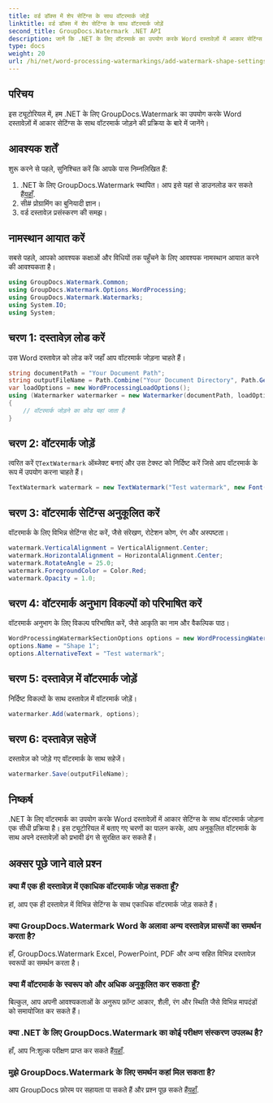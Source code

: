 ```yaml
---
title: वर्ड डॉक्स में शेप सेटिंग्स के साथ वॉटरमार्क जोड़ें
linktitle: वर्ड डॉक्स में शेप सेटिंग्स के साथ वॉटरमार्क जोड़ें
second_title: GroupDocs.Watermark .NET API
description: जानें कि .NET के लिए वॉटरमार्क का उपयोग करके Word दस्तावेज़ों में आकार सेटिंग्स के साथ वॉटरमार्क कैसे जोड़ें। अपने दस्तावेज़ों को प्रभावी ढंग से सुरक्षित रखें.
type: docs
weight: 20
url: /hi/net/word-processing-watermarkings/add-watermark-shape-settings-word-docs/
---
```

## परिचय
इस ट्यूटोरियल में, हम .NET के लिए GroupDocs.Watermark का उपयोग करके Word दस्तावेज़ों में आकार सेटिंग्स के साथ वॉटरमार्क जोड़ने की प्रक्रिया के बारे में जानेंगे।
## आवश्यक शर्तें
शुरू करने से पहले, सुनिश्चित करें कि आपके पास निम्नलिखित हैं:
1.  .NET के लिए GroupDocs.Watermark स्थापित। आप इसे यहां से डाउनलोड कर सकते हैं[यहाँ](https://releases.groupdocs.com/Watermark/net/).
2. सी# प्रोग्रामिंग का बुनियादी ज्ञान।
3. वर्ड दस्तावेज़ प्रसंस्करण की समझ।

## नामस्थान आयात करें
सबसे पहले, आपको आवश्यक कक्षाओं और विधियों तक पहुँचने के लिए आवश्यक नामस्थान आयात करने की आवश्यकता है।
```csharp
using GroupDocs.Watermark.Common;
using GroupDocs.Watermark.Options.WordProcessing;
using GroupDocs.Watermark.Watermarks;
using System.IO;
using System;
```
## चरण 1: दस्तावेज़ लोड करें
उस Word दस्तावेज़ को लोड करें जहाँ आप वॉटरमार्क जोड़ना चाहते हैं।
```csharp
string documentPath = "Your Document Path";
string outputFileName = Path.Combine("Your Document Directory", Path.GetFileName(documentPath));
var loadOptions = new WordProcessingLoadOptions();
using (Watermarker watermarker = new Watermarker(documentPath, loadOptions))
{
    // वॉटरमार्क जोड़ने का कोड यहां जाता है
}
```
## चरण 2: वॉटरमार्क जोड़ें
 त्वरित करें ए`TextWatermark` ऑब्जेक्ट बनाएं और उस टेक्स्ट को निर्दिष्ट करें जिसे आप वॉटरमार्क के रूप में उपयोग करना चाहते हैं।
```csharp
TextWatermark watermark = new TextWatermark("Test watermark", new Font("Arial", 19));
```
## चरण 3: वॉटरमार्क सेटिंग्स अनुकूलित करें
वॉटरमार्क के लिए विभिन्न सेटिंग्स सेट करें, जैसे संरेखण, रोटेशन कोण, रंग और अस्पष्टता।
```csharp
watermark.VerticalAlignment = VerticalAlignment.Center;
watermark.HorizontalAlignment = HorizontalAlignment.Center;
watermark.RotateAngle = 25.0;
watermark.ForegroundColor = Color.Red;
watermark.Opacity = 1.0;
```
## चरण 4: वॉटरमार्क अनुभाग विकल्पों को परिभाषित करें
वॉटरमार्क अनुभाग के लिए विकल्प परिभाषित करें, जैसे आकृति का नाम और वैकल्पिक पाठ।
```csharp
WordProcessingWatermarkSectionOptions options = new WordProcessingWatermarkSectionOptions();
options.Name = "Shape 1";
options.AlternativeText = "Test watermark";
```
## चरण 5: दस्तावेज़ में वॉटरमार्क जोड़ें
निर्दिष्ट विकल्पों के साथ दस्तावेज़ में वॉटरमार्क जोड़ें।
```csharp
watermarker.Add(watermark, options);
```
## चरण 6: दस्तावेज़ सहेजें
दस्तावेज़ को जोड़े गए वॉटरमार्क के साथ सहेजें।
```csharp
watermarker.Save(outputFileName);
```

## निष्कर्ष
.NET के लिए वॉटरमार्क का उपयोग करके Word दस्तावेज़ों में आकार सेटिंग्स के साथ वॉटरमार्क जोड़ना एक सीधी प्रक्रिया है। इस ट्यूटोरियल में बताए गए चरणों का पालन करके, आप अनुकूलित वॉटरमार्क के साथ अपने दस्तावेज़ों को प्रभावी ढंग से सुरक्षित कर सकते हैं।
## अक्सर पूछे जाने वाले प्रश्न
### क्या मैं एक ही दस्तावेज़ में एकाधिक वॉटरमार्क जोड़ सकता हूँ?
हां, आप एक ही दस्तावेज़ में विभिन्न सेटिंग्स के साथ एकाधिक वॉटरमार्क जोड़ सकते हैं।
### क्या GroupDocs.Watermark Word के अलावा अन्य दस्तावेज़ प्रारूपों का समर्थन करता है?
हाँ, GroupDocs.Watermark Excel, PowerPoint, PDF और अन्य सहित विभिन्न दस्तावेज़ स्वरूपों का समर्थन करता है।
### क्या मैं वॉटरमार्क के स्वरूप को और अधिक अनुकूलित कर सकता हूँ?
बिल्कुल, आप अपनी आवश्यकताओं के अनुरूप फ़ॉन्ट आकार, शैली, रंग और स्थिति जैसे विभिन्न मापदंडों को समायोजित कर सकते हैं।
### क्या .NET के लिए GroupDocs.Watermark का कोई परीक्षण संस्करण उपलब्ध है?
 हाँ, आप नि:शुल्क परीक्षण प्राप्त कर सकते हैं[यहाँ](https://releases.groupdocs.com/).
### मुझे GroupDocs.Watermark के लिए समर्थन कहां मिल सकता है?
 आप GroupDocs फ़ोरम पर सहायता पा सकते हैं और प्रश्न पूछ सकते हैं[यहाँ](https://forum.groupdocs.com/c/watermark/19).